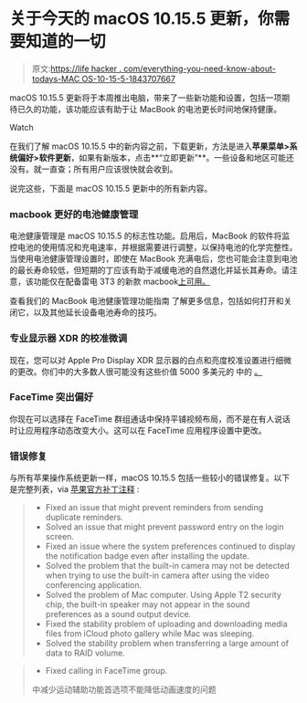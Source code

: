 # 关于今天的 macOS 10.15.5 更新，你需要知道的一切

> 原文:[https://life hacker . com/everything-you-need-know-about-todays-MAC OS-10-15-5-1843707667](https://lifehacker.com/everything-you-need-to-know-about-todays-macos-10-15-5-1843707667)

macOS 10.15.5 更新将于本周推出电脑，带来了一些新功能和设置，包括一项期待已久的功能，该功能应该有助于让 MacBook 的电池更长时间地保持健康。

Watch

在我们了解 macOS 10.15.5 中的新内容之前，下载更新，方法是进入**苹果菜单>系统偏好>软件更新**，如果有新版本，点击**“立即更新”**。一些设备和地区可能还没有。就一直查；所有用户应该很快就会收到。

说完这些，下面是 macOS 10.15.5 更新中的所有新内容。

### macbook 更好的电池健康管理

电池健康管理是 macOS 10.15.5 的标志性功能。启用后，MacBook 的软件将监控电池的使用情况和充电速率，并根据需要进行调整，以保持电池的化学完整性。当使用电池健康管理设置时，即使在 MacBook 充满电后，您也可能会注意到电池的最长寿命较低，但短期的丁应该有助于减缓电池的自然退化并延长其寿命。请注意，该功能仅在配备雷电 3T3 的新款 macbook[上可用。](https://tidbits.com/2020/05/26/macos-10-15-5-update-adds-battery-health-management/)

查看我们的 MacBook 电池健康管理功能指南 了解更多信息，包括如何打开和关闭它，以及其他延长设备电池寿命的技巧。

### 专业显示器 XDR 的校准微调

现在，您可以对 Apple Pro Display XDR 显示器的白点和亮度校准设置进行细微的更改。你们中的大多数人很可能没有这些价值 5000 多美元的 中的 [。](https://www.apple.com/shop/buy-mac/pro-display-xdr)

### FaceTime 突出偏好

你现在可以选择在 FaceTime 群组通话中保持平铺视频布局，而不是在有人说话时让应用程序动态改变大小。这可以在 FaceTime 应用程序设置中更改。

### 错误修复

与所有苹果操作系统更新一样，macOS 10.15.5 包括一些较小的错误修复。以下是完整列表，via [苹果官方补丁注释](https://support.apple.com/en-us/HT210642#macos10155) :

> *   Fixed an issue that might prevent reminders from sending duplicate reminders.
> *   Solved an issue that might prevent password entry on the login screen.
> *   Fixed an issue where the system preferences continued to display the notification badge even after installing the update.
> *   Solved the problem that the built-in camera may not be detected when trying to use the built-in camera after using the video conferencing application.
> *   Solved the problem of Mac computer. Using Apple T2 security chip, the built-in speaker may not appear in the sound preferences as a sound output device.
> *   Fixed the stability problem of uploading and downloading media files from iCloud photo gallery while Mac was sleeping.
> *   Solved the stability problem when transferring a large amount of data to RAID volume.

> *   Fixed calling in FaceTime group.
> 
> 中减少运动辅助功能首选项不能降低动画速度的问题